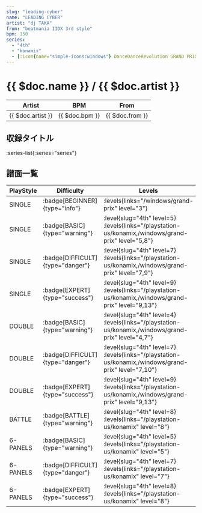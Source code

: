 ```yaml
---
slug: "leading-cyber"
name: "LEADING CYBER"
artist: "dj TAKA"
from: "beatmania IIDX 3rd style"
bpm: 150
series:
  - "4th"
  - "konamix"
  - [:icon{name="simple-icons:windows"} DanceDanceRevolution GRAND PRIX](/windows/grand-prix)
---
```


# {{ $doc.name }} / {{ $doc.artist }}

|Artist|BPM|From|
|------|---|----|
|{{ $doc.artist }}|{{ $doc.bpm }}|{{ $doc.from }}|

## 収録タイトル

:series-list{:series="series"}

## 譜面一覧

|PlayStyle|Difficulty|Levels|Notes|Movie|
|---------|----------|------|-----|-----|
|SINGLE| :badge[BEGINNER]{type="info"}| :levels{links="/windows/grand-prix" level="3"}|94/0||
|SINGLE| :badge[BASIC]{type="warning"}|<div class="field is-grouped is-grouped-multiline"> :level{slug="4th" level=5} :levels{links="/playstation-us/konamix,/windows/grand-prix" level="5,8"}</div>|193/0||
|SINGLE| :badge[DIFFICULT]{type="danger"}|<div class="field is-grouped is-grouped-multiline"> :level{slug="4th" level=7} :levels{links="/playstation-us/konamix,/windows/grand-prix" level="7,9"}</div>|258/0||
|SINGLE| :badge[EXPERT]{type="success"}|<div class="field is-grouped is-grouped-multiline"> :level{slug="4th" level=9} :levels{links="/playstation-us/konamix,/windows/grand-prix" level="9,13"}</div>|359/0||
|DOUBLE| :badge[BASIC]{type="warning"}|<div class="field is-grouped is-grouped-multiline"> :level{slug="4th" level=4} :levels{links="/playstation-us/konamix,/windows/grand-prix" level="4,7"}</div>|185/0||
|DOUBLE| :badge[DIFFICULT]{type="danger"}|<div class="field is-grouped is-grouped-multiline"> :level{slug="4th" level=7} :levels{links="/playstation-us/konamix,/windows/grand-prix" level="7,10"}</div>|258/0||
|DOUBLE| :badge[EXPERT]{type="success"}|<div class="field is-grouped is-grouped-multiline"> :level{slug="4th" level=9} :levels{links="/playstation-us/konamix,/windows/grand-prix" level="9,13"}</div>|357/0||
|BATTLE| :badge[BATTLE]{type="warning"}|<div class="field is-grouped is-grouped-multiline"> :level{slug="4th" level=8} :levels{links="/playstation-us/konamix" level="8"}</div>|||
|6-PANELS| :badge[BASIC]{type="warning"}|<div class="field is-grouped is-grouped-multiline"> :level{slug="4th" level=5} :levels{links="/playstation-us/konamix" level="5"}</div>|202/0||
|6-PANELS| :badge[DIFFICULT]{type="danger"}|<div class="field is-grouped is-grouped-multiline"> :level{slug="4th" level=7} :levels{links="/playstation-us/konamix" level="7"}</div>|258/0||
|6-PANELS| :badge[EXPERT]{type="success"}|<div class="field is-grouped is-grouped-multiline"> :level{slug="4th" level=8} :levels{links="/playstation-us/konamix" level="8"}</div>|359/0||
